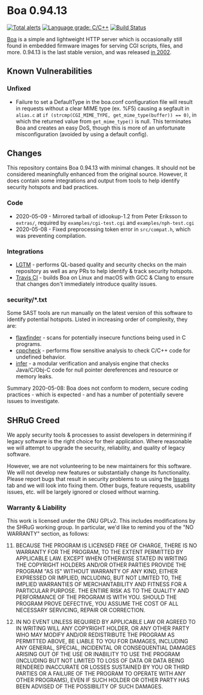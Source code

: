 # Boa 0.94.13
[![Total alerts](https://img.shields.io/lgtm/alerts/g/shrugly/boa-0.94.13.svg?logo=lgtm&logoWidth=18)](https://lgtm.com/projects/g/shrugly/boa-0.94.13/alerts/)
[![Language grade: C/C++](https://img.shields.io/lgtm/grade/cpp/g/shrugly/boa-0.94.13.svg?logo=lgtm&logoWidth=18)](https://lgtm.com/projects/g/shrugly/boa-0.94.13/context:cpp)
[![Build Status](https://travis-ci.org/shrugly/boa-0.94.13.svg?branch=master)](https://travis-ci.org/shrugly/boa-0.94.13)

[Boa](http://www.boa.org/) is a simple and lightweight HTTP server which is occasionally still found in embedded firmware images for serving CGI scripts, files, and more. 0.94.13 is the last stable version, and was released [in 2002](https://en.wikipedia.org/wiki/Boa_(web_server)).

## Known Vulnerabilities

### Unfixed

- Failure to set a DefaultType in the boa.conf configuration file will result in requests without a clear MIME type (ex. %F5) causing a segfault in `alias.c` at `if (strcmp(CGI_MIME_TYPE, get_mime_type(buffer)) == 0)`, in which the returned value from `get_mime_type()` is null. This terminates Boa and creates an easy DoS, though this is more of an unfortunate misconfiguration (avoided by using a default config).

## Changes

This repository contains Boa 0.94.13 with minimal changes. It should not be considered meaningfully enhanced from the original source. However, it does contain some integrations and output from tools to help identify security hotspots and bad practices.

### Code

- 2020-05-09 - Mirrored tarball of idlookup-1.2 from Peter Eriksson to `extras/`, required by `examples/cgi-test.cgi` and `examples/nph-test.cgi`
- 2020-05-08 - Fixed preprocessing token error in `src/compat.h`, which was preventing compilation.

### Integrations

- [LGTM](https://lgtm.com/) - performs QL-based quality and security checks on the main repository as well as any PRs to help identify & track security hotspots.
- [Travis CI](https://travis-ci.org/) - builds Boa on Linux and macOS with GCC & Clang to ensure that changes don't immediately introduce quality issues.

### security/*.txt

Some SAST tools are run manually on the latest version of this software to identify potential hotspots. Listed in increasing order of complexity, they are:
* [flawfinder](https://dwheeler.com/flawfinder/) - scans for potentially insecure functions being used in C programs.
* [cppcheck](http://cppcheck.sourceforge.net/) - performs flow sensitive analysis to check C/C++ code for undefined behavior.
* [infer](https://fbinfer.com/) - a modular verification and analysis engine that checks Java/C/Obj-C code for null pointer dereferences and resource or memory leaks.

Summary 2020-05-08: Boa does not conform to modern, secure coding practices - which is expected - and has a number of potentially severe issues to investigate.

## SHRuG Creed

We apply security tools & processes to assist developers in determining if legacy software is the right choice for their application. Where reasonable we will attempt to upgrade the security, reliability, and quality of legacy software.

However, we are not volunteering to be new maintainers for this software. We will not develop new features or substantially change its functionality. Please report bugs that result in security problems to us using the [Issues](https://github.com/shrugly/boa-0.94.13/issues) tab and we will look into fixing them. Other bugs, feature requests, usability issues, etc. will be largely ignored or closed without warning.

### Warranty & Liability

This work is licensed under the GNU GPLv2. This includes modifications by the SHRuG working group. In particular, we'd like to remind you of the "NO WARRANTY" section, as follows:

11. BECAUSE THE PROGRAM IS LICENSED FREE OF CHARGE, THERE IS NO WARRANTY FOR THE PROGRAM, TO THE EXTENT PERMITTED BY APPLICABLE LAW. EXCEPT WHEN OTHERWISE STATED IN WRITING THE COPYRIGHT HOLDERS AND/OR OTHER PARTIES PROVIDE THE PROGRAM "AS IS" WITHOUT WARRANTY OF ANY KIND, EITHER EXPRESSED OR IMPLIED, INCLUDING, BUT NOT LIMITED TO, THE IMPLIED WARRANTIES OF MERCHANTABILITY AND FITNESS FOR A PARTICULAR PURPOSE. THE ENTIRE RISK AS TO THE QUALITY AND PERFORMANCE OF THE PROGRAM IS WITH YOU. SHOULD THE PROGRAM PROVE DEFECTIVE, YOU ASSUME THE COST OF ALL NECESSARY SERVICING, REPAIR OR CORRECTION.

12. IN NO EVENT UNLESS REQUIRED BY APPLICABLE LAW OR AGREED TO IN WRITING WILL ANY COPYRIGHT HOLDER, OR ANY OTHER PARTY WHO MAY MODIFY AND/OR REDISTRIBUTE THE PROGRAM AS PERMITTED ABOVE, BE LIABLE TO YOU FOR DAMAGES, INCLUDING ANY GENERAL, SPECIAL, INCIDENTAL OR CONSEQUENTIAL DAMAGES ARISING OUT OF THE USE OR INABILITY TO USE THE PROGRAM (INCLUDING BUT NOT LIMITED TO LOSS OF DATA OR DATA BEING RENDERED INACCURATE OR LOSSES SUSTAINED BY YOU OR THIRD PARTIES OR A FAILURE OF THE PROGRAM TO OPERATE WITH ANY OTHER PROGRAMS), EVEN IF SUCH HOLDER OR OTHER PARTY HAS BEEN ADVISED OF THE POSSIBILITY OF SUCH DAMAGES.
